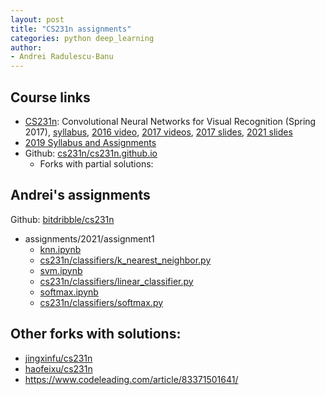 ```yaml
---
layout: post
title: "CS231n assignments"
categories: python deep_learning
author:
- Andrei Radulescu-Banu
---
```


## Course links
* [CS231n](http://cs231n.stanford.edu/): Convolutional Neural Networks for Visual Recognition (Spring 2017), [syllabus](https://cs231n.github.io/), [2016 video](https://www.youtube.com/watch?v=NfnWJUyUJYU&list=PLkt2uSq6rBVctENoVBg1TpCC7OQi31AlC), [2017 videos](https://www.youtube.com/playlist?list=PL3FW7Lu3i5JvHM8ljYj-zLfQRF3EO8sYv), [2017 slides](http://cs231n.stanford.edu/slides/2017), [2021 slides](http://cs231n.stanford.edu/slides/2021)
* [2019 Syllabus and Assignments](http://cs229.stanford.edu/syllabus-summer2019.html)
* Github: [cs231n/cs231n.github.io](https://github.com/cs231n/cs231n.github.io)
  * Forks with partial solutions:


## Andrei's assignments
Github: [bitdribble/cs231n](https://github.com/Bitdribble/cs231n)
* assignments/2021/assignment1
  * [knn.ipynb](https://github.com/Bitdribble/cs231n/blob/master/assignments/2021/assignment1/knn.ipynb)
  * [cs231n/classifiers/k_nearest_neighbor.py](https://github.com/Bitdribble/cs231n/blob/master/assignments/2021/assignment1/cs231n/classifiers/k_nearest_neighbor.py)
  * [svm.ipynb](https://github.com/Bitdribble/cs231n/blob/master/assignments/2021/assignment1/svm.ipynb)
  * [cs231n/classifiers/linear_classifier.py](https://github.com/Bitdribble/cs231n/blob/master/assignments/2021/assignment1/cs231n/classifiers/linear_classifier.py)
  * [softmax.ipynb](https://github.com/jingxinfu/cs231n/blob/master/assignment1/softmax.ipynb)
  * [cs231n/classifiers/softmax.py](https://github.com/jingxinfu/cs231n/blob/master/assignment1/cs231n/classifiers/softmax.py)

## Other forks with solutions:
* [jingxinfu/cs231n](https://github.com/jingxinfu/cs231n)
* [haofeixu/cs231n](https://github.com/haofeixu/cs231n)
* https://www.codeleading.com/article/83371501641/